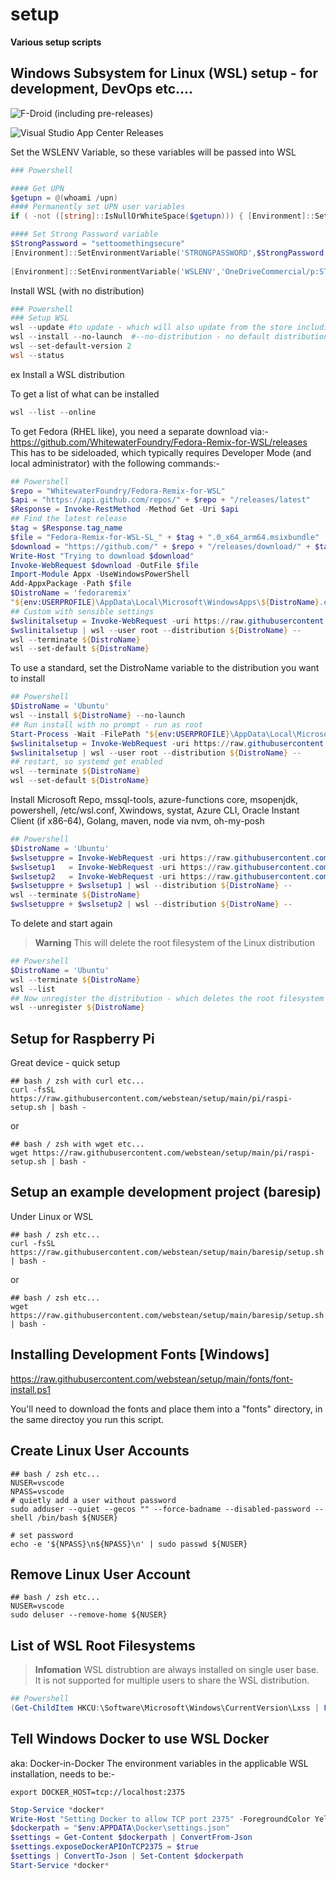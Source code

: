 # setup

**Various setup scripts**

## Windows Subsystem for Linux (WSL) setup - for development, DevOps etc....

![F-Droid (including pre-releases)](https://img.shields.io/f-droid/v/:appId)

![Visual Studio App Center Releases](https://img.shields.io/visual-studio-app-center/releases/version/:owner/:app/:token)



Set the WSLENV Variable, so these variables will be passed into WSL
```powershell
### Powershell

#### Get UPN
$getupn = @(whoami /upn)
#### Permanently set UPN user variables
if ( -not ([string]::IsNullOrWhiteSpace($getupn))) { [Environment]::SetEnvironmentVariable('UPN',"$getupn",'User') }

#### Set Strong Password variable
$StrongPassword = "settoomethingsecure"
[Environment]::SetEnvironmentVariable('STRONGPASSWORD',$StrongPassword,'User')
 
[Environment]::SetEnvironmentVariable('WSLENV','OneDriveCommercial/p:STRONGPASSWORD:USERDNSDOMAIN:USERDOMAIN:USERNAME:UPN','User')
```

Install WSL (with no distribution)
```powershell
### Powershell
### Setup WSL
wsl --update #to update - which will also update from the store including the kernel and would update from in-windows to the store version
wsl --install --no-launch  #--no-distribution - no default distribution
wsl --set-default-version 2
wsl --status

```
ex
Install a WSL distribution

To get a list of what can be installed
```powershell
wsl --list --online

```
To get Fedora (RHEL like), you need a separate download via:-
https://github.com/WhitewaterFoundry/Fedora-Remix-for-WSL/releases
This has to be sideloaded, which typically requires Developer Mode (and local administrator) with the following commands:-
```powershell
## Powershell
$repo = "WhitewaterFoundry/Fedora-Remix-for-WSL"
$api = "https://api.github.com/repos/" + $repo + "/releases/latest"
$Response = Invoke-RestMethod -Method Get -Uri $api
## Find the latest release
$tag = $Response.tag_name
$file = "Fedora-Remix-for-WSL-SL_" + $tag + ".0_x64_arm64.msixbundle"
$download = "https://github.com/" + $repo + "/releases/download/" + $tag + "/" +$file
Write-Host "Trying to download $download"
Invoke-WebRequest $download -OutFile $file
Import-Module Appx -UseWindowsPowerShell
Add-AppxPackage -Path $file
$DistroName = 'fedoraremix'
"${env:USERPROFILE}\AppData\Local\Microsoft\WindowsApps\${DistroName}.exe" "install --root"
## Custom with sensible settings
$wslinitalsetup = Invoke-WebRequest -uri https://raw.githubusercontent.com/webstean/setup/main/wsl/wslfirstsetup.sh | Select-Object -ExpandProperty content
$wslinitalsetup | wsl --user root --distribution ${DistroName} --
wsl --terminate ${DistroName}
wsl --set-default ${DistroName}
```

To use a standard, set the DistroName variable to the distribution you want to install 
```powershell
## Powershell
$DistroName = 'Ubuntu'
wsl --install ${DistroName} --no-launch 
## Run install with no prompt - run as root
Start-Process -Wait -FilePath "${env:USERPROFILE}\AppData\Local\Microsoft\WindowsApps\${DistroName}.exe" "install --root"
$wslinitalsetup = Invoke-WebRequest -uri https://raw.githubusercontent.com/webstean/setup/main/wsl/wslfirstsetup.sh | Select-Object -ExpandProperty content
$wslinitalsetup | wsl --user root --distribution ${DistroName} --
## restart, so systemd get enabled 
wsl --terminate ${DistroName}
wsl --set-default ${DistroName}
```

Install Microsoft Repo, mssql-tools, azure-functions core, msopenjdk, powershell, /etc/wsl.conf, Xwindows, systat, Azure CLI, Oracle Instant Client (if x86-64), Golang, maven, node via nvm, oh-my-posh

```powershell
## Powershell
$DistroName = 'Ubuntu'
$wslsetuppre = Invoke-WebRequest -uri https://raw.githubusercontent.com/webstean/setup/main/wsl/wslsetup-pre.sh | Select-Object -ExpandProperty content
$wslsetup1   = Invoke-WebRequest -uri https://raw.githubusercontent.com/webstean/setup/main/wsl/wslsetup1.sh | Select-Object -ExpandProperty content
$wslsetup2   = Invoke-WebRequest -uri https://raw.githubusercontent.com/webstean/setup/main/wsl/wslsetup2.sh | Select-Object -ExpandProperty content
$wslsetuppre + $wslsetup1 | wsl --distribution ${DistroName} --
wsl --terminate ${DistroName}
$wslsetuppre + $wslsetup2 | wsl --distribution ${DistroName} --
```

To delete and start again

> **Warning**
> This will delete the root filesystem of the Linux distribution

```powershell
## Powershell
$DistroName = 'Ubuntu'
wsl --terminate ${DistroName}
wsl --list
## Now unregister the distribution - which deletes the root filesystem
wsl --unregister ${DistroName}

```

## Setup for Raspberry Pi

Great device - quick setup

```shell
## bash / zsh with curl etc...
curl -fsSL https://raw.githubusercontent.com/webstean/setup/main/pi/raspi-setup.sh | bash -
```

or

```shell
## bash / zsh with wget etc...
wget https://raw.githubusercontent.com/webstean/setup/main/pi/raspi-setup.sh | bash -
```

## Setup an example development project (baresip)

Under Linux or WSL

```shell
## bash / zsh etc...
curl -fsSL https://raw.githubusercontent.com/webstean/setup/main/baresip/setup.sh | bash -
```
or

```shell
## bash / zsh etc...
wget https://raw.githubusercontent.com/webstean/setup/main/baresip/setup.sh | bash -
```

## Installing Development Fonts [Windows]

https://raw.githubusercontent.com/webstean/setup/main/fonts/font-install.ps1

You'll need to download the fonts and place them into a "fonts" directory, in the same directoy you run this script.

## Create Linux User Accounts

```shell
## bash / zsh etc...
NUSER=vscode
NPASS=vscode
# quietly add a user without password
sudo adduser --quiet --gecos "" --force-badname --disabled-password --shell /bin/bash ${NUSER}

# set password
echo -e '${NPASS}\n${NPASS}\n' | sudo passwd ${NUSER}
```

## Remove Linux User Account

```shell
## bash / zsh etc...
NUSER=vscode
sudo deluser --remove-home ${NUSER}
```

## List of WSL Root Filesystems

> **Infomation**
> WSL distrubtion are always installed on single user base. It is not supported for multiple users to share the WSL distribution.

```powershell
## Powershell
(Get-ChildItem HKCU:\Software\Microsoft\Windows\CurrentVersion\Lxss | ForEach-Object {Get-ItemProperty $_.PSPath}) | Select-Object DistributionName, @{n="Path";e={$_.BasePath + "\rootfs"}}
```

## Tell Windows Docker to use WSL Docker
aka: Docker-in-Docker 
The environment variables in the applicable WSL installation, needs to be:-
```shell
export DOCKER_HOST=tcp://localhost:2375
```

```powershell
Stop-Service *docker*
Write-Host "Setting Docker to allow TCP port 2375" -ForegroundColor Yellow -BackgroundColor DarkGreen
$dockerpath = "$env:APPDATA\Docker\settings.json"
$settings = Get-Content $dockerpath | ConvertFrom-Json
$settings.exposeDockerAPIOnTCP2375 = $true
$settings | ConvertTo-Json | Set-Content $dockerpath
Start-Service *docker*
```


